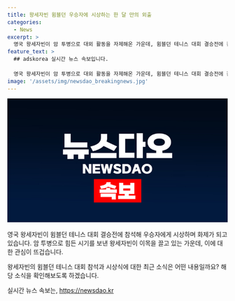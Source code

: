```yaml
---
title: 왕세자빈 윔블던 우승자에 시상하는 한 달 만의 외출
categories:
  - News
excerpt: >
  영국 왕세자빈이 암 투병으로 대외 활동을 자제해온 가운데, 윔블던 테니스 대회 결승전에 참석해 우승자에게 시상할 예정이다. 이는 왕세자빈이 시아버지인 찰스 3세 국왕의 생일 행사 이후 한 달 만에 대중 앞에 나서는 것으로, 이에 대한 기대와 주목이 집중되고 있다. 왕세자빈은 남자 단식 결승전을 참관하고 우승자에게 시상하는 역할을 맡을 예정이지만, 여자 단식 결승전에는 참석하지 않을 예정이다. 이는 2016년부터 맡아온 올잉글랜드클럽 공식 후원 역할을 수행하던 왕세자빈이 암 투병으로 인해 일시적으로 활동을 제약했던 배경을 감안할 때, 그의 활약이 더욱 주목 받을 것으로 보인다.
feature_text: >
  ## adskorea 실시간 뉴스 속보입니다.

  영국 왕세자빈이 암 투병으로 대외 활동을 자제해온 가운데, 윔블던 테니스 대회 결승전에 참석해 우승자에게 시상할 예정이다. 이는 왕세자빈이 시아버지인 찰스 3세 국왕의 생일 행사 이후 한 달 만에 대중 앞에 나서는 것으로, 이에 대한 기대와 주목이 집중되고 있다. 왕세자빈은 남자 단식 결승전을 참관하고 우승자에게 시상하는 역할을 맡을 예정이지만, 여자 단식 결승전에는 참석하지 않을 예정이다. 이는 2016년부터 맡아온 올잉글랜드클럽 공식 후원 역할을 수행하던 왕세자빈이 암 투병으로 인해 일시적으로 활동을 제약했던 배경을 감안할 때, 그의 활약이 더욱 주목 받을 것으로 보인다.
image: '/assets/img/newsdao_breakingnews.jpg'
---
```


<p><img src="/assets/img/newsdao_breakingnews.jpg" alt="adskorea 속보" /></p>

<p>영국 왕세자빈이 윔블던 테니스 대회 결승전에 참석해 우승자에게 시상하며 화제가 되고 있습니다. 암 투병으로 힘든 시기를 보낸 왕세자빈이 이목을 끌고 있는 가운데, 이에 대한 관심이 뜨겁습니다.</p>

<p>왕세자빈의 윔블던 테니스 대회 참석과 시상식에 대한 최근 소식은 어떤 내용일까요? 해당 소식을 확인해보도록 하겠습니다.</p>
실시간 뉴스 속보는, <a href="https://newsdao.kr" rel="dofollow">https://newsdao.kr</a>


